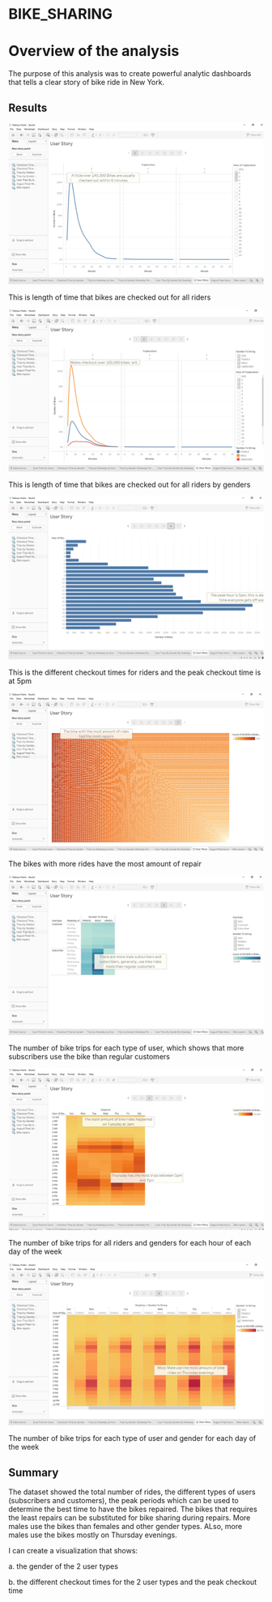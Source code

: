 # BIKE_SHARING

# Overview of the analysis

The purpose of this analysis was to create powerful analytic dashboards that tells a clear story of bike ride in New York.

## Results

![](checkout.png)

This is length of time that bikes are checked out for all riders 


![](gender_checkout.png)

This is length of time that bikes are checked out for all riders by genders


![](peak.png)

This is the different checkout times for riders and the peak checkout time is at 5pm


![](repair.png)

The bikes with more rides have the most amount of repair


![](usertype.png)

The number of bike trips for each type of user, which shows that more subscribers use the bike than regular customers


![](weekday.png)

The number of bike trips for all riders and genders for each hour of each day of the week


![](weekgender.png)

The number of bike trips for each type of user and gender for each day of the week


## Summary

The dataset showed the total number of rides, the different types of users (subscribers and customers), the peak periods which can be used to determine the best time to have the bikes repaired. The bikes that requires the least repairs can be substituted for bike sharing during repairs. More males use the bikes than females and other gender types. ALso, more males use the bikes mostly on Thursday evenings.

I can create a visualization that shows:

a. the gender of the 2 user types

b. the different checkout times for the 2 user types and the peak checkout time
